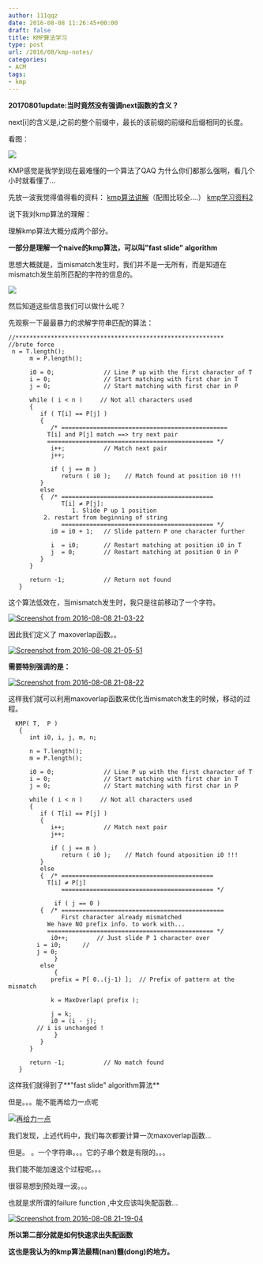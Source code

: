 ```yaml
---
author: 111qqz
date: 2016-08-08 11:26:45+00:00
draft: false
title: KMP算法学习
type: post
url: /2016/08/kmp-notes/
categories:
- ACM
tags:
- kmp
---
```


**20170801update:当时竟然没有强调next函数的含义？**

next[i]的含义是,i之前的整个前缀中，最长的该前缀的前缀和后缀相同的长度。

看图：

![](http://img.blog.csdn.net/20140725231726921)




KMP感觉是我学到现在最难懂的一个算法了QAQ
为什么你们都那么强啊，看几个小时就看懂了...



先放一波我觉得值得看的资料：
[kmp算法讲解](http://www.mathcs.emory.edu/~cheung/Courses/323/Syllabus/Text/Matching-KMP1.html)（配图比较全....）
[kmp学习资料2](http://jakeboxer.com/blog/2009/12/13/the-knuth-morris-pratt-algorithm-in-my-own-words/)



说下我对kmp算法的理解：

理解kmp算法大概分成两个部分。

**一部分是理解一个naive的kmp算法，可以叫"fast slide" algorithm**

思想大概就是，当mismatch发生时，我们并不是一无所有，而是知道在mismatch发生前所匹配的字符的信息的。

![](http://www.mathcs.emory.edu/~cheung/Courses/323/Syllabus/Text/FIGS/KMP/KMP03a.gif)


然后知道这些信息我们可以做什么呢？

先观察一下最最暴力的求解字符串匹配的算法：

    
    //***********************************************************
    //brute force 
     n = T.length();
          m = P.length();
    
          i0 = 0;              // Line P up with the first character of T       
          i = 0;               // Start matching with first char in T
          j = 0;               // Start matching with first char in P
    
          while ( i < n )     // Not all characters used
          {
             if ( T[i] == P[j] )
             {
                /* ===============================================
    	       T[i] and P[j] match ==> try next pair
    	       =============================================== */
                i++;           // Match next pair
                j++;
    
                if ( j == m )
                   return ( i0 );    // Match found at position i0 !!!
             }
             else
             {  /* ===========================================
                   T[i] ≠ P[j]:
                      1. Slide P up 1 position
    		  2. restart from beginning of string
                   =========================================== */
                i0 = i0 + 1;   // Slide pattern P one character further
    
                i  = i0;       // Restart matching at position i0 in T
                j  = 0;        // Restart matching at position 0 in P
             }
          }
    
          return -1;           // Return not found
       }


这个算法低效在，当mismatch发生时，我只是往前移动了一个字符。

[![Screenshot from 2016-08-08 21-03-22](https://111qqz.com/wordpress/wp-content/uploads/2016/08/Screenshot-from-2016-08-08-21-03-22.png)
](https://111qqz.com/wordpress/wp-content/uploads/2016/08/Screenshot-from-2016-08-08-21-03-22.png)

因此我们定义了 maxoverlap函数。。

[![Screenshot from 2016-08-08 21-05-51](https://111qqz.com/wordpress/wp-content/uploads/2016/08/Screenshot-from-2016-08-08-21-05-51.png)
](https://111qqz.com/wordpress/wp-content/uploads/2016/08/Screenshot-from-2016-08-08-21-05-51.png)

**需要特别强调的是：**

[![Screenshot from 2016-08-08 21-08-22](https://111qqz.com/wordpress/wp-content/uploads/2016/08/Screenshot-from-2016-08-08-21-08-22.png)
](https://111qqz.com/wordpress/wp-content/uploads/2016/08/Screenshot-from-2016-08-08-21-08-22.png)





这样我们就可以利用maxoverlap函数来优化当mismatch发生的时候，移动的过程。

    
      KMP( T,  P )
       {
          int i0, i, j, m, n;
    
          n = T.length();
          m = P.length();
    
          i0 = 0;              // Line P up with the first character of T
          i = 0;               // Start matching with first char in T
          j = 0;               // Start matching with first char in P
    
          while ( i < n )     // Not all characters used
          {
             if ( T[i] == P[j] )
             {
                i++;           // Match next pair
                j++;
    
                if ( j == m )
                   return ( i0 );    // Match found atposition i0 !!!
             }
             else
             {  /* ===========================================
    	       T[i] ≠ P[j]
                   =========================================== */
    
                 if ( j == 0 )
    	     {  /* ==============================================
    	           First character already mismatched
    		   We have NO prefix info. to work with...
    		   =============================================== */
    	        i0++;        // Just slide P 1 character over
    		i = i0;      //
    		j = 0;
                 }
    	     else
                 {
    	        prefix = P[ 0..(j-1) ];  // Prefix of pattern at the mismatch    
    
    	        k = MaxOverlap( prefix );
    
    	        j = k;
    	        i0 = (i - j);
    		// i is unchanged !
                 }
             }
          }
    
          return -1;           // No match found
       }


这样我们就得到了**"fast slide" algorithm算法**



但是。。。能不能再给力一点呢

[![再给力一点](https://111qqz.com/wordpress/wp-content/uploads/2016/08/再给力一点.png)
](https://111qqz.com/wordpress/wp-content/uploads/2016/08/再给力一点.png)

我们发现，上述代码中，我们每次都要计算一次maxoverlap函数...

但是。 。一个字符串。。。它的子串个数是有限的。。。

我们能不能加速这个过程呢。。。

很容易想到预处理一波。。。

也就是求所谓的failure function ,中文应该叫失配函数...



[![Screenshot from 2016-08-08 21-19-04](https://111qqz.com/wordpress/wp-content/uploads/2016/08/Screenshot-from-2016-08-08-21-19-04.png)
](https://111qqz.com/wordpress/wp-content/uploads/2016/08/Screenshot-from-2016-08-08-21-19-04.png)



**所以第二部分就是如何快速求出失配函数**

**这也是我认为的kmp算法最精(nan)髓(dong)的地方。**
